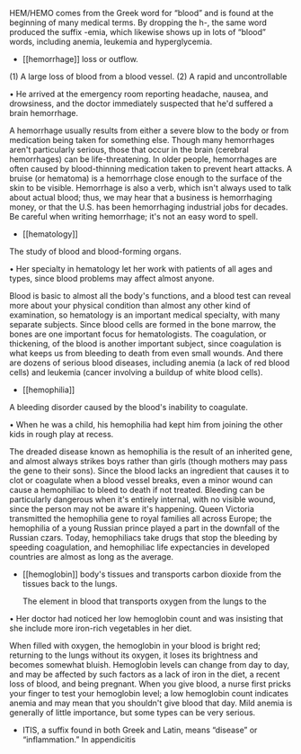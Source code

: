 HEM/HEMO comes from the Greek word for “blood” and is found at the beginning of many medical
terms. By dropping the h-, the same word produced the suffix -emia, which likewise shows up in lots
of “blood” words, including anemia, leukemia and hyperglycemia.

- [[hemorrhage]] 
loss or outflow. 

 (1) A large loss of blood from a blood vessel. (2) A rapid and uncontrollable

•  He  arrived  at  the  emergency  room  reporting  headache,  nausea,  and  drowsiness,  and  the  doctor
immediately suspected that he'd suffered a brain hemorrhage. 

A hemorrhage usually results from either a severe blow to the body or from medication being taken
for something else. Though many hemorrhages aren't particularly serious, those that occur in the brain
(cerebral  hemorrhages)  can  be  life-threatening.  In  older  people,  hemorrhages  are  often  caused  by
blood-thinning  medication  taken  to  prevent  heart  attacks.  A  bruise  (or  hematoma)  is  a  hemorrhage
close enough to the surface of the skin to be visible. Hemorrhage is also a verb, which isn't always
used to talk about actual blood; thus, we may hear that a business is hemorrhaging money, or that the
U.S. has been hemorrhaging industrial jobs for decades. Be careful when writing hemorrhage; it's not
an easy word to spell.

- [[hematology]] 

 The study of blood and blood-forming organs. 

• Her specialty in hematology let her work with patients of all ages and types, since blood problems
may affect almost anyone. 

Blood  is  basic  to  almost  all  the  body's  functions,  and  a  blood  test  can  reveal  more  about  your
physical condition than almost any other kind of examination, so hematology is an important medical
specialty, with many separate subjects. Since blood cells are formed in the bone marrow, the bones
are  one  important  focus  for  hematologists.  The  coagulation,  or  thickening,  of  the  blood  is  another
important subject, since coagulation is what keeps us from bleeding to death from even small wounds.
And  there  are  dozens  of  serious  blood  diseases,  including  anemia  (a  lack  of  red  blood  cells)  and
leukemia (cancer involving a buildup of white blood cells).

- [[hemophilia]] 

 A bleeding disorder caused by the blood's inability to coagulate. 

•  When  he  was  a  child,  his  hemophilia  had  kept  him  from  joining  the  other  kids  in  rough  play  at
recess. 

The  dreaded  disease  known  as  hemophilia  is  the  result  of  an  inherited  gene,  and  almost  always
strikes boys rather than girls (though mothers may pass the gene to their sons). Since the blood lacks
an ingredient that causes it to clot or coagulate when a blood vessel breaks, even a minor wound can
cause a hemophiliac to bleed to death if not treated. Bleeding can be particularly dangerous when it's
entirely  internal,  with  no  visible  wound,  since  the  person  may  not  be  aware  it's  happening.  Queen
Victoria  transmitted  the  hemophilia  gene  to  royal  families  all  across  Europe;  the  hemophilia  of  a
young  Russian  prince  played  a  part  in  the  downfall  of  the  Russian  czars.  Today,  hemophiliacs  take
drugs that stop the bleeding by speeding coagulation, and hemophiliac life expectancies in developed
countries are almost as long as the average.

- [[hemoglobin]] 
body's tissues and transports carbon dioxide from the tissues back to the lungs. 

  The  element  in  blood  that  transports  oxygen  from  the  lungs  to  the

• Her doctor had noticed her low hemoglobin count and was insisting that she include more iron-rich
vegetables in her diet. 

When filled with oxygen, the hemoglobin in your blood is bright red; returning to the lungs without its
oxygen, it loses its brightness and becomes somewhat bluish. Hemoglobin levels can change from day
to day, and may be affected by such factors as a lack of iron in the diet, a recent loss of blood, and
being pregnant. When you give blood, a nurse first pricks your finger to test your hemoglobin level; a
low hemoglobin count indicates anemia and may mean that you shouldn't give blood that day. Mild
anemia is generally of little importance, but some types can be very serious.

- ITIS,  a  suffix  found  in  both  Greek  and  Latin,  means  “disease”  or  “inflammation.”  In  appendicitis

